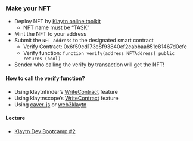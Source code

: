 ### Make your NFT

- Deploy NFT by [Klaytn online toolkit](https://toolkit.klaytn.foundation/kct/KIP17Deploy)
  - NFT name must be “TASK”
- Mint the NFT to your address
- Submit the `NFT address` to the designated smart contract
  - Verify Contract: 0x6f59cd173e8f93840ef2cabbaa851c81467d0cfe
  - Verify function: ```function verify(address NFTAddress) public returns (bool)```
- Sender who calling the verify by transaction will get the NFT!

#### How to call the verify function?
  - Using klaytnfinder’s [WriteContract](https://www.klaytnfinder.io/account/0x6f59cd173e8f93840ef2cabbaa851c81467d0cfe?tabId=contract&subTabId=writeContract) feature
  - Using klaytnscope’s [WriteContract](https://scope.klaytn.com/account/0x6f59cd173e8f93840ef2cabbaa851c81467d0cfe?tabId=contractCode) feature
  - Using [caver-js](https://www.npmjs.com/package/caver-js) or [web3klaytn](https://github.com/klaytn/web3klaytn)

#### Lecture
- [Klaytn Dev Bootcamp #2](https://www.youtube.com/watch?v=HbPFI2-C2s8&list=PLmYPZbd2veWKWZGbT3kxnjRr9sJAYDiOs&index=2)